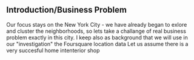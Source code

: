 ## Introduction/Business Problem
Our focus stays on the New York City - we have already began to exlore and cluster the neighborhoods, so lets take a challange of real business problem exactly in this city. I keep also as background that we will use in our "investigation" the Foursquare location data
Let us assume there is a very succesful home intenterior shop 


